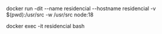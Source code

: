 
docker run -dit --name residencial --hostname residencial -v $(pwd):/usr/src -w /usr/src node:18

docker exec -it residencial bash
